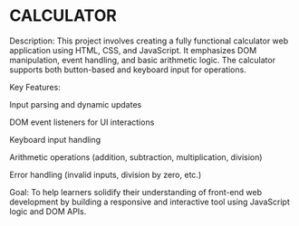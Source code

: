 # CALCULATOR
Description:
This project involves creating a fully functional calculator web application using HTML, CSS, and JavaScript. It emphasizes DOM manipulation, event handling, and basic arithmetic logic. The calculator supports both button-based and keyboard input for operations.

Key Features:

Input parsing and dynamic updates

DOM event listeners for UI interactions

Keyboard input handling

Arithmetic operations (addition, subtraction, multiplication, division)

Error handling (invalid inputs, division by zero, etc.)

Goal:
To help learners solidify their understanding of front-end web development by building a responsive and interactive tool using JavaScript logic and DOM APIs.









